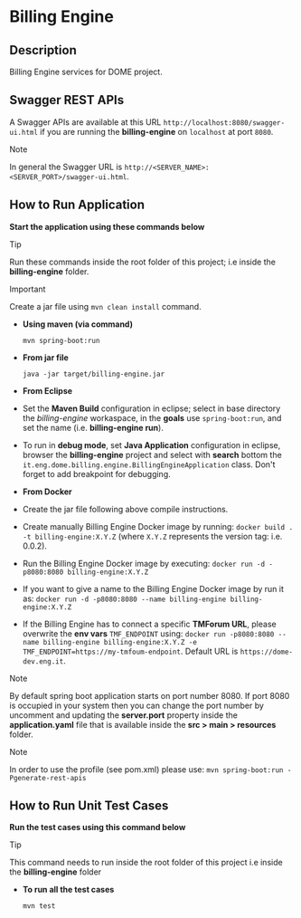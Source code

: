 # Billing Engine

## Description
Billing Engine services for DOME project.



## Swagger REST APIs
A Swagger APIs are available at this URL `http://localhost:8080/swagger-ui.html` if you are running the **billing-engine** on `localhost` at port `8080`.

> [!NOTE] 
> In general the Swagger URL is `http://<SERVER_NAME>:<SERVER_PORT>/swagger-ui.html`.



## How to Run Application
**Start the application using these commands below**

> [!TIP] 
> Run these commands inside the root folder of this project; i.e inside the **billing-engine** folder.


> [!IMPORTANT] 
> Create a jar file using `mvn clean install` command.


- **Using maven (via command)** 
  ```
  mvn spring-boot:run
  ```

- **From jar file**
  ```
  java -jar target/billing-engine.jar
  ```

- **From Eclipse**
- Set the **Maven Build** configuration in eclipse; select in base directory the *billing-engine* workaspace, in the **goals** use `spring-boot:run`, and set the name (i.e. **billing-engine run**). 
- To run in **debug mode**, set **Java Application** configuration in eclipse, browser the **billing-engine** project and select with **search** bottom the `it.eng.dome.billing.engine.BillingEngineApplication` class. 
Don't forget to add breakpoint for debugging.

 
- **From Docker**
- Create the jar file following above compile instructions.
- Create manually Billing Engine Docker image by running: `docker build . -t billing-engine:X.Y.Z` (where `X.Y.Z` represents the version tag: i.e. 0.0.2).
- Run the Billing Engine Docker image by executing: `docker run -d -p8080:8080 billing-engine:X.Y.Z`
- If you want to give a name to the Billing Engine Docker image by run it as: `docker run -d -p8080:8080 --name billing-engine billing-engine:X.Y.Z`
- If the Billing Engine has to connect a specific **TMForum URL**, please overwrite the **env vars** `TMF_ENDPOINT` using: `docker run -p8080:8080 --name billing-engine billing-engine:X.Y.Z -e TMF_ENDPOINT=https://my-tmfoum-endpoint`. Default URL is `https://dome-dev.eng.it`. 

> [!NOTE]  
> By default spring boot application starts on port number 8080. If port 8080 is occupied in your system then you can change the port number by uncomment and updating the **server.port** property inside the **application.yaml** file that is available inside the **src > main > resources** folder.

> [!NOTE]  
> In order to use the profile (see pom.xml) please use: `mvn spring-boot:run -Pgenerate-rest-apis`


## How to Run Unit Test Cases
**Run the test cases using this command below**

> [!TIP] 
> This command needs to run inside the root folder of this project i.e inside the **billing-engine** folder

- **To run all the test cases**
  ```
  mvn test
  ```

